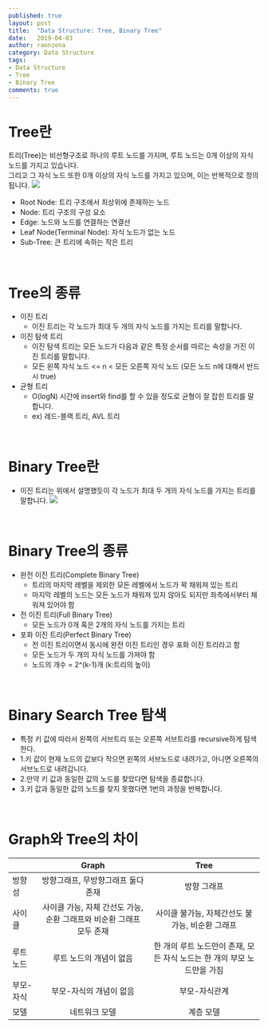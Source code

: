 ```yaml
---
published: true
layout: post
title:  "Data Structure: Tree, Binary Tree"
date:   2019-04-03
author: raonzena 
category: Data Structure
tags:
- Data Structure
- Tree
- Binary Tree
comments: true
---
```


# Tree란 #
트리(Tree)는 비선형구조로 하나의 루트 노드를 가지며, 루트 노드는 0개 이상의 자식 노드를 가지고 있습니다.  
그리고 그 자식 노드 또한 0개 이상의 자식 노드를 가지고 있으며, 이는 반복적으로 정의됩니다.
![](https://raonzena.github.io/images/tree_1.jpg)
- Root Node: 트리 구조에서 최상위에 존재하는 노드
- Node: 트리 구조의 구성 요소
- Edge: 노드와 노드를 연결하는 연결선
- Leaf Node(Terminal Node): 자식 노드가 없는 노드
- Sub-Tree: 큰 트리에 속하는 작은 트리

<br/>

# Tree의 종류 #
- 이진 트리
  - 이진 트리는 각 노드가 최대 두 개의 자식 노드를 가지는 트리를 말합니다.
- 이진 탐색 트리
  - 이진 탐색 트리는 모든 노드가 다음과 같은 특정 순서를 따르는 속성을 가진 이진 트리를 말합니다.
  - 모든 왼쪽 자식 노드 <= n < 모든 오른쪽 자식 노드 (모든 노드 n에 대해서 반드시 true)
- 균형 트리
  - O(logN) 시간에 insert와 find를 할 수 있을 정도로 균형이 잘 잡힌 트리를 말합니다.
  - ex) 레드-블랙 트리, AVL 트리

<br/>

# Binary Tree란 #
- 이진 트리는 위에서 설명했듯이 각 노드가 최대 두 개의 자식 노드를 가지는 트리를 말합니다.
![](https://raonzena.github.io/images/tree_2.jpg)

<br/>

# Binary Tree의 종류 #
- 완전 이진 트리(Complete Binary Tree)
  - 트리의 마지막 레벨을 제외한 모든 레벨에서 노드가 꽉 채워져 있는 트리
  - 마지막 레벨의 노드는 모든 노드가 채워져 있지 않아도 되지만 좌측에서부터 채워져 있어야 함
- 전 이진 트리(Full Binary Tree)
  - 모든 노드가 0개 혹은 2개의 자식 노드를 가지는 트리
- 포화 이진 트리(Perfect Binary Tree)
  - 전 이진 트리이면서 동시에 완전 이진 트리인 경우 포화 이진 트리라고 함
  - 모든 노드가 두 개의 자식 노드를 가져야 함
  - 노드의 개수 = 2^(k-1)개 (k:트리의 높이)

<br/>

# Binary Search Tree 탐색 #
- 특정 키 값에 따라서 왼쪽의 서브트리 또는 오른쪽 서브트리를 recursive하게 탐색한다.
- 1.키 값이 현재 노드의 값보다 작으면 왼쪽의 서브노드로 내려가고, 아니면 오른쪽의 서브노드로 내려갑니다.
- 2.만약 키 값과 동일한 값의 노드를 찾았다면 탐색을 종료합니다.
- 3.키 값과 동일한 값의 노드를 찾지 못했다면 1번의 과정을 반복합니다. 

<br/>

# Graph와 Tree의 차이 #
|      | Graph | Tree   |
|------|:---------------------------:|:---------------------------:|
|방향성|방향그래프, 무방향그래프 둘다 존재|방향 그래프|
|사이클|사이클 가능, 자체 간선도 가능, 순환 그래프와 비순환 그래프 모두 존재|사이클 불가능, 자체간선도 불가능, 비순환 그래프|
|루트 노드|루트 노드의 개념이 없음|한 개의 루트 노드만이 존재,  모든 자식 노드는 한 개의 부모 노드만을 가짐|
|부모-자식|부모-자식의 개념이 없음|부모-자식관계|
|모델|네트워크 모델|계층 모델|
